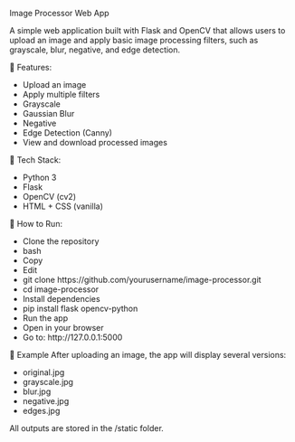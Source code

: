 Image Processor Web App

A simple web application built with Flask and OpenCV that allows users to upload an image and apply basic image processing filters, such as grayscale, blur, negative, and edge detection.

📸 Features:
<ul>
  <li>Upload an image</li>
  <li>Apply multiple filters</li>
  <li>Grayscale</li>
  <li>Gaussian Blur</li>
  <li>Negative</li>
  <li>Edge Detection (Canny)</li>
  <li>View and download processed images</li>
</ul>


🧰 Tech Stack:
<ul>
  <li>Python 3</li>
  <li>Flask</li>
  <li>OpenCV (cv2)</li>
  <li>HTML + CSS (vanilla)</li>
</ul>


🚀 How to Run:
<ul>
  <li>Clone the repository</li>
  <li>bash</li>
  <li>Copy</li>
  <li>Edit</li>
  <li>git clone https://github.com/yourusername/image-processor.git</li>
  <li>cd image-processor</li>
  <li>Install dependencies</li>
  <li>pip install flask opencv-python</li>
  <li>Run the app</li>
  <li>Open in your browser</li>
  <li>Go to: http://127.0.0.1:5000</li>
</ul>


🧪 Example
After uploading an image, the app will display several versions:

<ul>
  <li>original.jpg</li>
  <li>grayscale.jpg</li>
  <li>blur.jpg</li>
  <li>negative.jpg</li>
  <li>edges.jpg</li>
</ul>

All outputs are stored in the /static folder.
